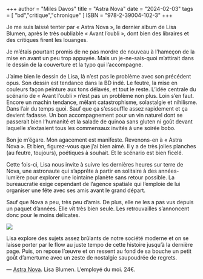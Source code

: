 +++
author = "Miles Davos"
title = "Astra Nova"
date = "2024-02-03"
tags = [
    "bd","critique","chronique"
]
ISBN = "978-2-39004-102-3"
+++

Je me suis laissé tenter par « Astra Nova », le dernier album de Lisa Blumen, après le très oubliable « Avant l’oubli », dont bien des libraires et des critiques firent les louanges.

Je m’étais pourtant promis de ne pas mordre de nouveau à l’hameçon de la mise en avant un peu trop appuyée. Mais un je-ne-sais-quoi m’attirait dans le dessin de la couverture et la typo qui l’accompagne.

J’aime bien le dessin de Lisa, là n’est pas le problème avec son précédent opus. Son dessin est tendance dans la BD indé. Le feutre, la mise en couleurs façon peinture aux tons délavés, et tout le reste. L’idée centrale du scénario de « Avant l’oubli » n’est pas un problème non plus. Loin s’en faut. Encore un machin tendance, mêlant catastrophisme, solastalgie et nihilisme. Dans l’air du temps quoi. Sauf que ça s’essouffle assez rapidement et ça devient fadasse. Un bon accompagnement pour un vin naturel dont se passerait bien l’humanité et la salade de quinoa sans gluten ni goût devant laquelle s’extasient tous les commensaux invités á une soirée bobo.

Bon je m’égare. Mon agacement est manifeste. Revenons-en à « Astra Nova ». Et bien, figurez-vous que j’ai bien aimé. Il y a de très jolies planches (au feutre, toujours), poétiques à souhait. Et le scénario est bien ficelé.

Cette fois-ci, Lisa nous invite à suivre les dernières heures sur terre de Nova, une astronaute qui s’apprête à partir en solitaire à des années-lumière pour explorer une lointaine planète sans retour possible. La bureaucratie exige cependant de l’agence spatiale qui l’emploie de lui organiser une fête avec ses amis avant le grand départ.

Sauf que Nova a peu, très peu d’amis. De plus, elle ne les a pas vus depuis un paquet d’années. Elle vit très bien seule. Les retrouvailles s’annoncent donc pour le moins délicates.

![](/images/astra-nova.jpeg)

Lisa explore des sujets assez brûlants de notre société moderne et on se laisse porter par le flow au juste tempo de cette histoire jusqu’à la dernière page. Puis, on repose l’œuvre et on ressent au fond de sa bouche un petit goût d’amertume avec un zeste de nostalgie saupoudrée de regrets.

—
[Astra Nova](https://employe-du-moi.org/Astra-Nova-Lisa-Blumen). Lisa Blumen. L’employé du moi. 24€.

